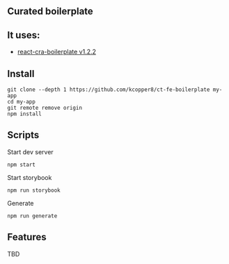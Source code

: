 ## Curated boilerplate

## It uses:

- [react-cra-boilerplate v1.2.2](https://github.com/react-boilerplate/react-boilerplate-cra-template)

## Install

```shell
git clone --depth 1 https://github.com/kcopper8/ct-fe-boilerplate my-app
cd my-app
git remote remove origin
npm install
```

## Scripts

Start dev server

```shell
npm start
```

Start storybook

```shell
npm run storybook
```

Generate

```shell
npm run generate
```

## Features

TBD
